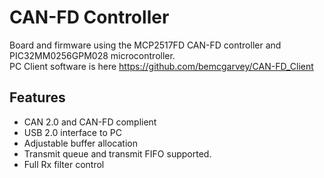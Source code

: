 # CAN-FD Controller  

Board and firmware using the MCP2517FD CAN-FD controller and PIC32MM0256GPM028 microcontroller.  
PC Client software is here https://github.com/bemcgarvey/CAN-FD_Client  

## Features
* CAN 2.0 and CAN-FD complient
* USB 2.0  interface to PC
* Adjustable buffer allocation
* Transmit queue and transmit FIFO supported.
* Full Rx filter control
